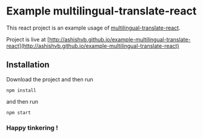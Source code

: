 # Example multilingual-translate-react

This react project is an example usage of [multilingual-translate-react](https://github.com/ashishvb/multilingual-translate-react).

Project is live at [http://ashishvb.github.io/example-multilingual-translate-react](http://ashishvb.github.io/example-multilingual-translate-react)

## Installation

Download the project and then run

```
npm install

```

and then run 

```
npm start

```

### Happy tinkering !

